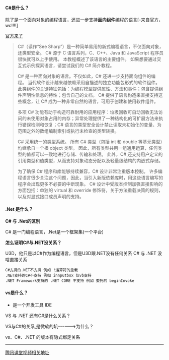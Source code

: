 

#### C#是什么？ ####

除了是一个面向对象的编程语言，还进一步支持**面向组件**编程的语言[-来自官方，wc!!!!]

[官方来了](https://docs.microsoft.com/zh-cn/dotnet/csharp/tour-of-csharp/)

> C#（读作“See Sharp”）是一种简单易用的新式编程语言，不仅面向对象，还类型安全。 C# 源于 C 语言系列，C、C++、Java 和 JavaScript 程序员很快就可以上手使用。 本教程概述了该语言的主要组件。 如果想要通过交互式示例探索语言，请尝试我们的 C# 简介教程。
> 
> C# 是一种面向对象的语言。不仅如此，C# 还进一步支持面向组件的编程。 当代软件设计越来越依赖采用自描述的独立功能包形式的软件组件。 此类组件的关键特征包括：为编程模型提供属性、方法和事件；包含提供组件声明性信息的特性；包含自己的文档。 C# 提供了语言构造来直接支持这些概念，让 C# 成为一种非常自然的语言，可用于创建和使用软件组件。
> 
> 多项 C# 功能有助于构造可靠耐用的应用程序：垃圾回收可自动回收无法访问的未使用对象占用的内存；异常处理提供了一种结构化的可扩展方法来执行错误检测和恢复；C# 语言的类型安全设计禁止读取未初始化的变量、为范围之外的数组编制索引或执行未检查的类型转换。
> 
> C# 采用统一的类型系统。 所有 C# 类型（包括 int 和 double 等基元类型）均继承自一个根 object 类型。 因此，所有类型共用一组通用运算，任何类型的值都可以一致地进行存储、传输和处理。 此外，C# 还支持用户定义的引用类型和值类型，从而支持对象动态分配以及轻量级结构的内嵌式存储。
> 
> 为了确保 C# 程序和库能够持续兼容，C# 设计非常注重版本控制。 许多编程语言很少关注这个问题，因此，当引入新版依赖库时，用这些语言编写的程序会出现更多不必要的中断现象。 C# 设计中受版本控制加强直接影响的方面包括：单独的 virtual 和 override 修饰符，关于方法重载决策的规则，以及对显式接口成员声明的支持。


#### .Net 是什么？ ####

 **C# 与 .Net的区别**

C# 是一门编程语言，.Net是一个框架集(一个平台)

 **怎么证明C#与.NET没关系？**

U3D，他只是以C#作为编程语言，但是U3D跟.NET没有任何关系
C# 与 .NET 没啥直接关系
	
	C#支持的.NET不支持 例如 !运算符的重载
	.NET支持的C#不支持 例如 innputbox 仅vb支持
	.NET Framework支持的 .NET CORE 不支持 例如 委托的 beginInvoke

#### vs是什么？ ####

- 是一个开发工具 IDE

 VS 与 .NET 还有C#是什么关系？ 

 VS与C#的关系,是微软的坑------>为什么？

vs、C#、.NET 的版本有隐式绑定关系



 
----------

[腾讯课堂视频相关地址](http://ke.qq.com/course/28986 )
